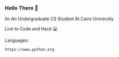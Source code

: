 ### Hello There 👋
Im An Undergraduate CS Student At Cairo University

Live to Code and Hack 💻

Languages:

    https://www.python.org
